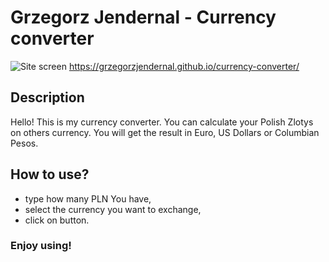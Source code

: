 # Grzegorz Jendernal - Currency converter
![Site screen](https://i.ibb.co/pW3Rt5c/currency-Calc.png)
https://grzegorzjendernal.github.io/currency-converter/
## Description
Hello! This is my currency converter. You can calculate your Polish Zlotys on others currency. You will get the result in Euro, US Dollars or Columbian Pesos.
## How to use?
- type how many PLN You have,
- select the currency you want to exchange,
- click on button.
### Enjoy using!
